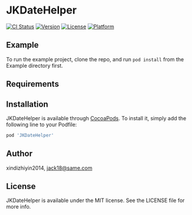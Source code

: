 # JKDateHelper

[![CI Status](https://img.shields.io/travis/xindizhiyin2014/JKDateHelper.svg?style=flat)](https://travis-ci.org/xindizhiyin2014/JKDateHelper)
[![Version](https://img.shields.io/cocoapods/v/JKDateHelper.svg?style=flat)](https://cocoapods.org/pods/JKDateHelper)
[![License](https://img.shields.io/cocoapods/l/JKDateHelper.svg?style=flat)](https://cocoapods.org/pods/JKDateHelper)
[![Platform](https://img.shields.io/cocoapods/p/JKDateHelper.svg?style=flat)](https://cocoapods.org/pods/JKDateHelper)

## Example

To run the example project, clone the repo, and run `pod install` from the Example directory first.

## Requirements

## Installation

JKDateHelper is available through [CocoaPods](https://cocoapods.org). To install
it, simply add the following line to your Podfile:

```ruby
pod 'JKDateHelper'
```

## Author

xindizhiyin2014, jack18@same.com

## License

JKDateHelper is available under the MIT license. See the LICENSE file for more info.

